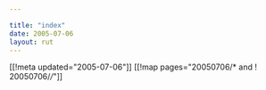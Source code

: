 ```yaml
---

title: "index"
date: 2005-07-06
layout: rut
---
```


[[!meta updated="2005-07-06"]]
[[!map pages="20050706/* and ! 20050706/*/*"]]
